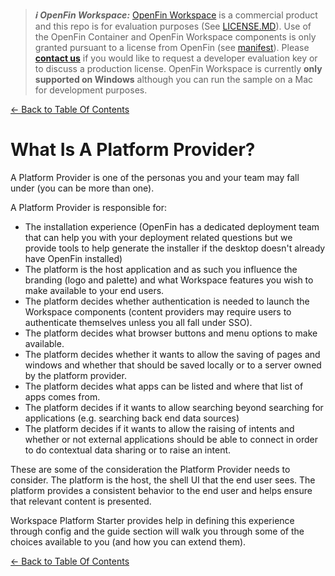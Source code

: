 > **_:information_source: OpenFin Workspace:_** [OpenFin Workspace](https://www.openfin.co/workspace/) is a commercial product and this repo is for evaluation purposes (See [LICENSE.MD](../LICENSE.MD)). Use of the OpenFin Container and OpenFin Workspace components is only granted pursuant to a license from OpenFin (see [manifest](../public/manifest.fin.json)). Please [**contact us**](https://www.openfin.co/workspace/poc/) if you would like to request a developer evaluation key or to discuss a production license.
> OpenFin Workspace is currently **only supported on Windows** although you can run the sample on a Mac for development purposes.

[<- Back to Table Of Contents](../README.md)

# What Is A Platform Provider?

A Platform Provider is one of the personas you and your team may fall under (you can be more than one).

A Platform Provider is responsible for:

- The installation experience (OpenFin has a dedicated deployment team that can help you with your deployment related questions but we provide tools to help generate the installer if the desktop doesn't already have OpenFin installed)
- The platform is the host application and as such you influence the branding (logo and palette) and what Workspace features you wish to make available to your end users.
- The platform decides whether authentication is needed to launch the Workspace components (content providers may require users to authenticate themselves unless you all fall under SSO).
- The platform decides what browser buttons and menu options to make available.
- The platform decides whether it wants to allow the saving of pages and windows and whether that should be saved locally or to a server owned by the platform provider.
- The platform decides what apps can be listed and where that list of apps comes from.
- The platform decides if it wants to allow searching beyond searching for applications (e.g. searching back end data sources)
- The platform decides if it wants to allow the raising of intents and whether or not external applications should be able to connect in order to do contextual data sharing or to raise an intent.

These are some of the consideration the Platform Provider needs to consider. The platform is the host, the shell UI that the end user sees. The platform provides a consistent behavior to the end user and helps ensure that relevant content is presented.

Workspace Platform Starter provides help in defining this experience through config and the guide section will walk you through some of the choices available to you (and how you can extend them).

[<- Back to Table Of Contents](../README.md)
